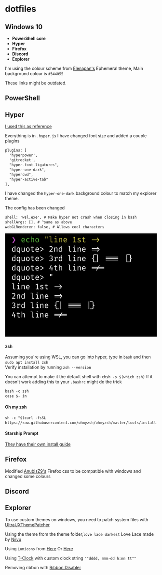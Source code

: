 # dotfiles
## Windows 10
+ **PowerShell core**
+ **Hyper**
+ **Firefox**
+ **Discord**
+ **Explorer**

I'm using the colour scheme from [Elenapan's](https://github.com/elenapan/dotfiles) Ephemeral theme, Main background colour is  ``#344055``

These links might be outdated.
## PowerShell

## Hyper

[I used this as reference](https://tjay.dev/howto-my-terminal-shell-setup-hyper-js-zsh-starship/)

Everything is in ``.hyper.js``  I have changed font size and added a couple plugins

```
plugins: [
  'hyperpower',
  'gitrocket',
  "hyper-font-ligatures",
  "hyper-one-dark",
  "hypercwd",
  "hyper-active-tab"
],
```

I have changed the ``hyper-one-dark`` background colour to match my explorer theme.

The config has been changed

```
shell: 'wsl.exe', # Make hyper not crash when closing in bash
shellArgs: [], # ^same as above
webGLRenderer: false, # Allows cool characters
```
![coolchars](./windows/Hyper/Coolchars.png "Coolchars")

#### zsh
Assuming you're using WSL, you can go into hyper, type in ``bash`` and then ``sudo apt install zsh``  
Verify installation by running ``zsh --version``

You can attempt to make it the default shell with ``chsh -s $(which zsh)``
If it doesn't work adding this to your ``.bashrc`` might do the trick
```
bash -c zsh
case $- in
```
#### Oh my zsh
```
sh -c "$(curl -fsSL https://raw.githubusercontent.com/ohmyzsh/ohmyzsh/master/tools/install.sh)"
```

#### Starship Prompt
[They have their own install guide](https://github.com/starship/starship)


## Firefox
Modified [AnubisZ9's](https://github.com/AnubisZ9/python-projects/blob/master/Dotfiles/) Firefox css to be compatible with windows and changed some colours

## Discord

## Explorer
To use custom themes on windows, you need to patch system files with [UltraUXThemePatcher](https://www.syssel.net/hoefs/software_uxtheme.php?lang=en)    

Using the theme from the theme folder,``love lace darkest`` Love Lace made by [Niivu](https://www.deviantart.com/niivu)

Using ``Lumicons`` from [Here](https://www.deviantart.com/vantler/art/Lumicons-662277185) Or [Here](https://www.deviantart.com/niivu/art/Lumicons-Installer-812994066)

Using [T-Clock](https://github.com/White-Tiger/T-Clock) with custom clock string ``""dddd, mmm-dd h:nn tt""``

Removing ribbon with [Ribbon Disabler](https://winaero.com/blog/ribbon-disabler-4-0-for-windows-10-version-1903/)
